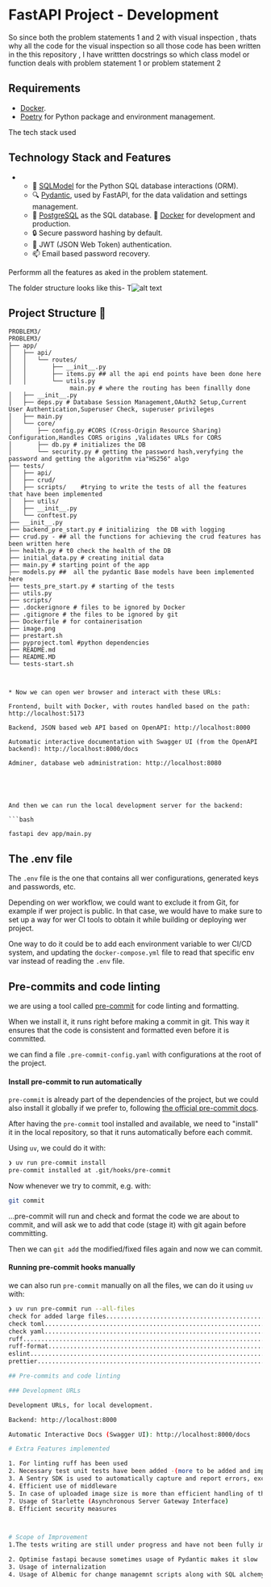 # FastAPI Project - Development
So since both the problem statements 1 and 2  with visual inspection , thats why all the code for the visual inspection so all those code has been written in the this repository , I have  writtten docstrings so which class model or function deals with problem statement 1 or problem statement 2


## Requirements

* [Docker](https://www.docker.com/).
* [Poetry](https://python-poetry.org/) for Python package and environment management.



The tech stack used
## Technology Stack and Features

- 
    - 🧰 [SQLModel](https://sqlmodel.tiangolo.com) for the Python SQL database interactions (ORM).
    - 🔍 [Pydantic](https://docs.pydantic.dev), used by FastAPI, for the data validation and settings management.
    - 💾 [PostgreSQL](https://www.postgresql.org) as the SQL database.
     🐋 [Docker](https://www.docker.com) for development and production.
    - 🔒 Secure password hashing by default.
    - 🔑 JWT (JSON Web Token) authentication.
    - 📫 Email based password recovery.

Performm all the features as aked in the problem statement.



The folder structure looks like this-
T![alt text](image.png)


## Project Structure 📁
```
PROBLEM3/
PROBLEM3/
├── app/
│   ├── api/
│   │   └── routes/
│   │       ├── __init__.py 
│   │       ├── items.py ## all the api end points have been done here
│   │       └── utils.py
                 main.py # where the routing has been finallly done
│   ├── __init__.py
│   ├── deps.py # Database Session Management,OAuth2 Setup,Current User Authentication,Superuser Check, superuser privileges
│   ├── main.py
│   └── core/
│       ├── config.py #CORS (Cross-Origin Resource Sharing) Configuration,Handles CORS origins ,Validates URLs for CORS
│       ├── db.py # initializes the DB
│       └── security.py # getting the password hash,veryfying the password and getting the algorithm via"HS256" algo
├── tests/
│   ├── api/
│   ├── crud/
│   ├── scripts/    #trying to write the tests of all the features that have been implemented
│   ├── utils/
│   ├── __init__.py
│   └── conftest.py
├── __init__.py
├── backend_pre_start.py # initializing  the DB with logging
├── crud.py - ## all the functions for achieving the crud features has been written here
├── health.py # t0 check the health of the DB
├── initial_data.py # creating initial data
├── main.py # starting point of the app
├── models.py ##  all the pydantic Base models have been implemented here
├── tests_pre_start.py # starting of the tests
├── utils.py
├── scripts/
├── .dockerignore # files to be ignored by Docker
├── .gitignore # the files to be ignored by git
├── Dockerfile # for containerisation
├── image.png
├── prestart.sh
├── pyproject.toml #python dependencies
├── README.md
├── README.MD
└── tests-start.sh



* Now we can open wer browser and interact with these URLs:

Frontend, built with Docker, with routes handled based on the path: http://localhost:5173

Backend, JSON based web API based on OpenAPI: http://localhost:8000

Automatic interactive documentation with Swagger UI (from the OpenAPI backend): http://localhost:8000/docs

Adminer, database web administration: http://localhost:8080





And then we can run the local development server for the backend:

```bash

fastapi dev app/main.py
```



## The .env file

The `.env` file is the one that contains all wer configurations, generated keys and passwords, etc.

Depending on wer workflow, we could want to exclude it from Git, for example if wer project is public. In that case, we would have to make sure to set up a way for wer CI tools to obtain it while building or deploying wer project.

One way to do it could be to add each environment variable to wer CI/CD system, and updating the `docker-compose.yml` file to read that specific env var instead of reading the `.env` file.

## Pre-commits and code linting

we are using a tool called [pre-commit](https://pre-commit.com/) for code linting and formatting.

When we install it, it runs right before making a commit in git. This way it ensures that the code is consistent and formatted even before it is committed.

we can find a file `.pre-commit-config.yaml` with configurations at the root of the project.

#### Install pre-commit to run automatically

`pre-commit` is already part of the dependencies of the project, but we could also install it globally if we prefer to, following [the official pre-commit docs](https://pre-commit.com/).

After having the `pre-commit` tool installed and available, we need to "install" it in the local repository, so that it runs automatically before each commit.

Using `uv`, we could do it with:

```bash
❯ uv run pre-commit install
pre-commit installed at .git/hooks/pre-commit
```

Now whenever we try to commit, e.g. with:

```bash
git commit
```

...pre-commit will run and check and format the code we are about to commit, and will ask we to add that code (stage it) with git again before committing.

Then we can `git add` the modified/fixed files again and now we can commit.

#### Running pre-commit hooks manually

we can also run `pre-commit` manually on all the files, we can do it using `uv` with:

```bash
❯ uv run pre-commit run --all-files
check for added large files..............................................Passed
check toml...............................................................Passed
check yaml...............................................................Passed
ruff.....................................................................Passed
ruff-format..............................................................Passed
eslint...................................................................Passed
prettier.................................................................Passed

## Pre-commits and code linting

### Development URLs

Development URLs, for local development.

Backend: http://localhost:8000

Automatic Interactive Docs (Swagger UI): http://localhost:8000/docs

# Extra Features implemented

1. For linting ruff has been used
2. Necessary test unit tests have been added -(more to be added and improved)
3. A Sentry SDK is used to automatically capture and report errors, exceptions, and other events happening within an application
4. Efficient use of middleware
5. In case of uploaded image size is more than efficient handling of that case using io
7. Usage of Starlette (Asynchronous Server Gateway Interface) 
8. Efficient security measures



# Scope of Improvement 
1.The tests writing are still under progress and have not been fully implemened for all the features due to time constaints

2. Optimise fastapi because sometimes usage of Pydantic makes it slow
3. Usage of internalization
4. Usage of Albemic for change managemnt scripts along with SQL alchemy
